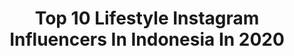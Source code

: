 ---
title: Top 10 Lifestyle Instagram Influencers In Indonesia In 2020
description: >-
  Find top lifestyle Instagram influencers in Indonesia in 2020. Most popular hashtags: #photogram #yourcolourfulday #baliisland #fyp.
platform: Instagram
profiles:
  - username: "gizkhadinda"
    fullname: >-
      Gizkha🦄
    location: "Indonesia"
    followers: 42168
    engagement: 930
    commentsToLikes: 0.062266
    id: ck0w4r8py008n0i19jsxv8zdz
    verified: false
    hashtags: "#its3secondgirls, #makeupyouaja, #youxlazada, #aftershine"
  - username: "beurl"
    fullname: >-
      KIMBERLY DENIS
    location: "Indonesia"
    followers: 43771
    engagement: 743
    commentsToLikes: 0.086337
    id: ck0vyrann5enw0i190byww0de
    verified: false
    hashtags: "#happybirthday, #weekender, #apero, #ad"
  - username: "titantyra"
    fullname: >-
      Titan Tyra
    location: "Indonesia"
    followers: 543083
    engagement: 760
    commentsToLikes: 0.029802
    id: ck0tyzli0ojh30i19s0n1w7gr
    verified: true
    hashtags: "#milkygelliptint, #sponsored, #photoshootideas, #you36rougelipcream"
  - username: "tb.puckie"
    fullname: >-
      Puckie
    location: "Indonesia"
    followers: 12045
    engagement: 1174
    commentsToLikes: 0.124985
    id: ckaovf1us4bz40i78cudde0pa
    verified: false
    hashtags: "#baliparadise, #beachlifevibes, #beachbody, #photoshooting"
  - username: "renesantic"
    fullname: >-
      Rene Santic
    location: "Indonesia"
    followers: 15373
    engagement: 1542
    commentsToLikes: 0.054328
    id: ck55o5gtx7nwp0i115qzo18qn
    verified: false
    hashtags: "#foragift, #bled, #letseat, #fashionstyle"
  - username: "elenacoffey777"
    fullname: >-
      Elena Coffey
    location: "Indonesia"
    followers: 19562
    engagement: 697
    commentsToLikes: 0.140559
    id: ck8t5rzc5b1ce0j78bh9g5vsq
    verified: false
    hashtags: "#explorehk, #travelgirlsgo, #traveldiary, #beautifuldog"
  - username: "zelitaptr24"
    fullname: >-
      Ikke Zelita Putri💫
    location: "Indonesia"
    followers: 14209
    engagement: 912
    commentsToLikes: 0.228940
    id: ck9wh8ehrwqfy0j782jhdp4ri
    verified: false
    hashtags: "#resellerbuku, #resellerdeepublish, #bersamalawancorona, #pekanbaru"
  - username: "michellenathh"
    fullname: >-
      𝙈𝙄𝘾𝙃𝙀𝙇𝙇𝙀 || 𝐎𝐏𝐄𝐍 𝐂𝐎𝐋𝐋𝐀𝐁𝐒 🦄
    location: "Indonesia"
    followers: 25813
    engagement: 390
    commentsToLikes: 0.471110
    id: ck6toxnp0gog90j7109f63rpx
    verified: false
    hashtags: "#bonowatch, #somebyskincare, #premiumcosmetics, #nomorelepek"
  - username: "indahaggr"
    fullname: >-
      Indah Anggraini
    location: "Indonesia"
    followers: 16087
    engagement: 557
    commentsToLikes: 0.171583
    id: ckap5p4thckj60i781korrq99
    verified: false
    hashtags: "#ootd, #jogjajateng, #cantikberhijab, #hijab"
  - username: "bagusarf_"
    fullname: >-
      Bagus l Semarang Indonesia
    location: "Indonesia"
    followers: 6106
    engagement: 1273
    commentsToLikes: 0.077084
    id: ck8t0dw2erql50j784l68p0bn
    verified: false
    hashtags: "#sonyalphaxfocusnusantara, #temanggung, #exploretemanggung, #andong"
---